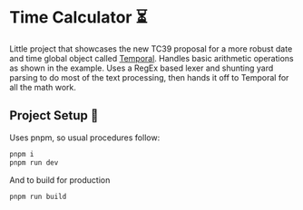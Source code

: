 # Time Calculator ⏳

Little project that showcases the new TC39 proposal for a more robust date and time global object called [Temporal](https://tc39.es/proposal-temporal/docs/). Handles basic arithmetic operations as shown in the example. Uses a RegEx based lexer and shunting yard parsing to do most of the text processing, then hands it off to Temporal for all the math work.

## Project Setup 🔧

Uses pnpm, so usual procedures follow:

```bash
pnpm i
pnpm run dev
```

And to build for production

```bash
pnpm run build
```
